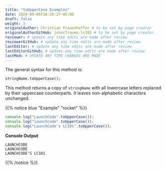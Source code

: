 ```yaml
---
title: "toUpperCase Examples"
date: 2024-09-05T16:28:27-05:00
draft: false
weight: 3
originalAuthor: Christian Frauenhoffer # to be set by page creator
originalAuthorGitHub: johncfrauen-lc101 # to be set by page creator
reviewer: # update any time edits are made after review
reviewerGitHub: # update any time edits are made after review
lastEditor: # update any time edits are made after review
lastEditorGitHub: # update any time edits are made after review
lastMod: # UPDATE ANY TIME CHANGES ARE MADE
---
```


The general syntax for this method is:

```console
stringName.toUpperCase();
```

This method returns a copy of `stringName` with all lowercase letters replaced by their uppercase counterparts. It leaves non-alphabetic characters unchanged.

{{% notice blue "Example" "rocket" %}}

 ```js {linenos=table}
console.log("LaunchCode".toUpperCase());
console.log("launchcode".toUpperCase());
console.log("LaunchCode's LC101".toUpperCase());
```

**Console Output**

```console
LAUNCHCODE
LAUNCHCODE
LAUNCHCODE'S LC101
```
{{% /notice %}}